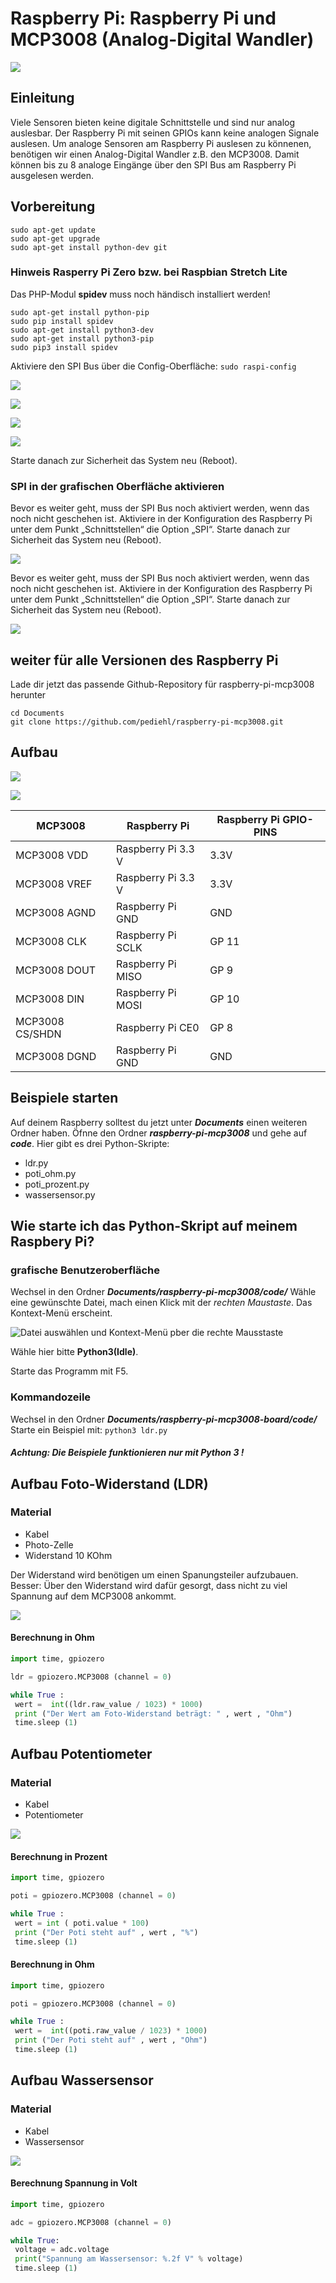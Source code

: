 # Raspberry Pi: Raspberry Pi und MCP3008 (Analog-Digital Wandler)

![](images/20170114_192104.jpg)

## Einleitung
Viele Sensoren bieten keine digitale Schnittstelle und sind nur analog auslesbar.
Der Raspberry Pi mit seinen GPIOs kann keine analogen Signale auslesen. Um analoge Sensoren am Raspberry Pi auslesen zu könnenen, benötigen wir einen Analog-Digital Wandler z.B. den MCP3008. Damit können bis zu 8 analoge Eingänge über den SPI Bus am Raspberry Pi ausgelesen werden.

## Vorbereitung
```
sudo apt-get update
sudo apt-get upgrade
sudo apt-get install python-dev git
```

### Hinweis Rasperry Pi Zero bzw. bei Raspbian Stretch Lite
Das PHP-Modul **spidev** muss noch händisch installiert werden!

```
sudo apt-get install python-pip
sudo pip install spidev
sudo apt-get install python3-dev
sudo apt-get install python3-pip
sudo pip3 install spidev
```

Aktiviere den SPI Bus über die Config-Oberfläche: `sudo raspi-config`

![](images/raspi-config1.png)

![](images/raspi-config2.png)

![](images/raspi-config3.png)

![](images/raspi-config4.png)

Starte danach zur Sicherheit das System neu (Reboot).

### SPI in der grafischen Oberfläche aktivieren
Bevor es weiter geht, muss der SPI Bus noch aktiviert werden, wenn das noch nicht geschehen ist. Aktiviere in der Konfiguration des Raspberry Pi unter dem Punkt „Schnittstellen“ die Option „SPI“. Starte danach zur Sicherheit das System neu (Reboot).

![](images/spi_raspberry-pi.png)

Bevor es weiter geht, muss der SPI Bus noch aktiviert werden, wenn das noch nicht geschehen ist. Aktiviere in der Konfiguration des Raspberry Pi unter dem Punkt „Schnittstellen“ die Option „SPI“. Starte danach zur Sicherheit das System neu (Reboot).

![](images/spi_raspberry-pi.png)

## weiter für alle Versionen des Raspberry Pi

Lade dir jetzt das passende Github-Repository für raspberry-pi-mcp3008 herunter

```
cd Documents
git clone https://github.com/pediehl/raspberry-pi-mcp3008.git
```


## Aufbau
![](images/mcp3008_raspberry_Steckplatine.png)

![](images/mcp3008_Schaltplan.png)

MCP3008         | Raspberry Pi       | Raspberry Pi GPIO-PINS
----------------|--------------------|-----------------------
MCP3008 VDD     | Raspberry Pi 3.3 V | 3.3V
MCP3008 VREF    | Raspberry Pi 3.3 V | 3.3V
MCP3008 AGND    | Raspberry Pi GND   | GND
MCP3008 CLK     | Raspberry Pi SCLK  | GP 11
MCP3008 DOUT    | Raspberry Pi MISO  | GP 9
MCP3008 DIN     | Raspberry Pi MOSI  | GP 10
MCP3008 CS/SHDN | Raspberry Pi CE0   | GP 8
MCP3008 DGND    | Raspberry  Pi GND  | GND

## Beispiele starten

Auf deinem Raspberry solltest du jetzt unter _**Documents**_ einen weiteren Ordner  haben. Öfnne den Ordner _**raspberry-pi-mcp3008**_ und gehe auf _**code**_. Hier gibt es drei Python-Skripte:

+ ldr.py
+ poti_ohm.py
+ poti_prozent.py
+ wassersensor.py

## Wie starte ich das Python-Skript auf meinem Raspbery Pi?

### grafische Benutzeroberfläche
Wechsel in den Ordner _**Documents/raspberry-pi-mcp3008/code/**_
Wähle eine gewünschte Datei, mach einen Klick mit der _rechten Maustaste_. Das Kontext-Menü erscheint.

![Datei auswählen und Kontext-Menü pber die rechte Mausstaste](images/dateibereich_python3_auswaehlen.png)

Wähle hier bitte **Python3(Idle)**.

Starte das Programm mit F5.

### Kommandozeile
Wechsel in den Ordner _**Documents/raspberry-pi-mcp3008-board/code/**_
Starte ein Beispiel mit: `python3 ldr.py`

#### **_Achtung: Die Beispiele funktionieren nur mit Python 3 !_**

## Aufbau Foto-Widerstand (LDR)
### Material
* Kabel
* Photo-Zelle
* Widerstand 10 KOhm

Der Widerstand wird benötigen um einen Spanungsteiler aufzubauen. Besser: Über den Widerstand wird dafür gesorgt, dass nicht zu viel Spannung auf dem MCP3008 ankommt.

![](images/mcp3008_raspberry_helligkeitssensor_Steckplatine.png)

#### Berechnung in Ohm

```python
import time, gpiozero

ldr = gpiozero.MCP3008 (channel = 0)

while True :
 wert =  int((ldr.raw_value / 1023) * 1000)
 print ("Der Wert am Foto-Widerstand beträgt: " , wert , "Ohm")
 time.sleep (1)
```


## Aufbau Potentiometer
### Material
* Kabel
* Potentiometer

![](images/mcp3008_raspberry_potentiometer_Steckplatine.png)

#### Berechnung in Prozent
```python
import time, gpiozero

poti = gpiozero.MCP3008 (channel = 0)

while True :
 wert = int ( poti.value * 100)
 print ("Der Poti steht auf" , wert , "%")
 time.sleep (1)
```

#### Berechnung in Ohm
```python
import time, gpiozero

poti = gpiozero.MCP3008 (channel = 0)

while True :
 wert =  int((poti.raw_value / 1023) * 1000)
 print ("Der Poti steht auf" , wert , "Ohm")
 time.sleep (1)

```

## Aufbau Wassersensor
### Material
* Kabel
* Wassersensor

![](images/mcp3008_raspberry_wassersensor_Steckplatine.png)

#### Berechnung Spannung in Volt
```python
import time, gpiozero

adc = gpiozero.MCP3008 (channel = 0)

while True:
 voltage = adc.voltage
 print("Spannung am Wassersensor: %.2f V" % voltage)
 time.sleep (1)
```

